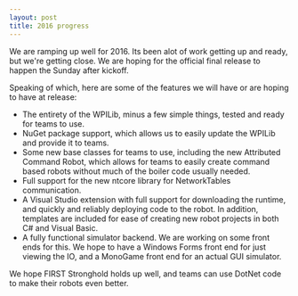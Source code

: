 ```yaml
---
layout: post
title: 2016 progress
---
```


We are ramping up well for 2016. Its been alot of work getting up and ready, but we're getting close. We are hoping for the official final release to happen the Sunday after kickoff.

Speaking of which, here are some of the features we will have or are hoping to have at release:
 
* The entirety of the WPILib, minus a few simple things, tested and ready for teams to use.
* NuGet package support, which allows us to easily update the WPILib and provide it to teams.
* Some new base classes for teams to use, including the new Attributed Command Robot, which allows for teams to easily create command based robots without much of the boiler code usually needed.
* Full support for the new ntcore library for NetworkTables communication.
* A Visual Studio extension with full support for downloading the runtime, and quickly and reliably deploying code to the robot. In addition, templates are included for ease of creating new robot projects in both C# and Visual Basic.
* A fully functional simulator backend. We are working on some front ends for this. We hope to have a Windows Forms front end for just viewing the IO, and a MonoGame front end for an actual GUI simulator.

We hope FIRST Stronghold holds up well, and teams can use DotNet code to make their robots even better.